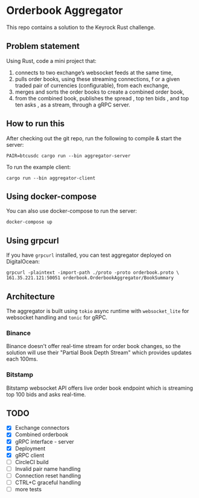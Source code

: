 # Orderbook Aggregator

This repo contains a solution to the Keyrock Rust challenge.

## Problem statement

Using Rust, code a mini project that:
1. connects to two exchange’s websocket feeds at the same time,
2. pulls order books, using these streaming connections, f or a given traded pair of currencies (configurable), from each exchange,
3. merges and sorts the order books to create a combined order book,
4. from the combined book, publishes the spread , top ten bids , and top ten asks , as a stream, through a gRPC server.

## How to run this

After checking out the git repo, run the following to compile & 
start the server:

```
PAIR=btcusdc cargo run --bin aggregator-server
```

To run the example client:

```
cargo run --bin aggregator-client
```

## Using docker-compose

You can also use docker-compose to run the server:

```
docker-compose up
```


## Using grpcurl

If you have `grpcurl` installed, you can test aggregator deployed on
DigitalOcean:

```
grpcurl -plaintext -import-path ./proto -proto orderbook.proto \ 
161.35.221.121:50051 orderbook.OrderbookAggregator/BookSummary
```


## Architecture

The aggregator is built using `tokio` async runtime with `websocket_lite` for
websocket handling and `tonic` for gRPC.

### Binance

Binance doesn't offer real-time stream for order book changes, so the solution
will use their "Partial Book Depth Stream" which provides updates each 100ms.

### Bitstamp

Bitstamp websocket API offers live order book endpoint which is streaming top
100 bids and asks real-time.

## TODO

- [x] Exchange connectors
- [x] Combined orderbook
- [x] gRPC interface - server
- [x] Deployment
- [x] gRPC client
- [ ] CircleCI build
- [ ] Invalid pair name handling
- [ ] Connection reset handling
- [ ] CTRL+C graceful handling
- [ ] more tests
